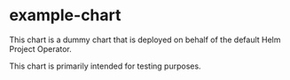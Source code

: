 # example-chart

This chart is a dummy chart that is deployed on behalf of the default Helm Project Operator.

This chart is primarily intended for testing purposes.
